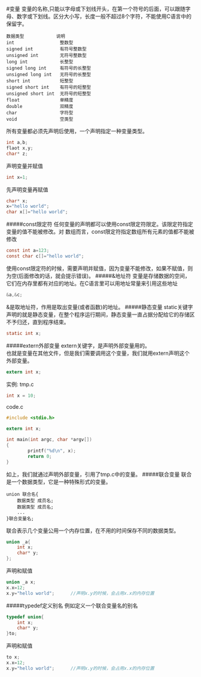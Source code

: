 #变量
变量的名称,只能以字母或下划线开头，在第一个符号的后面，可以跟随字母、数字或下划线。区分大小写，长度一般不超过8个字符，不能使用C语言中的保留字。
```text
数据类型 			说明
int 				整数型
signed int			有符号整数型
unsigned int		无符号整数型
long int 			长整型
signed long int 	有符号的长整型
unsigned long int 	无符号的长整型
short int 			短整型
signed short int	有符号的短整型
unsigned short int 	无符号的短整型
float 				单精度
double 				双精度
char 				字符型
void 				空类型
```
所有变量都必须先声明后使用，一个声明指定一种变量类型。
```c
int a,b;
flaot x,y;
char* z;
```
声明变量并赋值
```c
int x=1;
```
先声明变量再赋值
```c
char* x;
x="hello world";
char x[]="hello world";
```
#####const限定符
任何变量的声明都可以使用const限定符限定。该限定符指定变量的值不能被修改。对 数组而言，const限定符指定数组所有元素的值都不能被修改
```c
const int a=123;
const char c[]="hello world";	
```
使用const限定符的时候，需要声明并赋值，因为变量不能修改，如果不赋值，则为空(后面修改的话，就会提示错误)。
#####&地址符
变量是存储数据的空间，它们在内存里都有对应的地址。在C语言里可以用地址常量来引用这些地址
```c
&a,&c;
```
&是取地址符，作用是取出变量(或者函数)的地址。
#####静态变量
static关键字声明的就是静态变量，在整个程序运行期间，静态变量一直占据分配给它的存储区不予归还，直到程序结束。
```c
static int x;
```
#####extern外部变量
extern关键字，是声明外部变量用的。         
也就是变量在其他文件，但是我们需要调用这个变量，我们就用extern声明这个外部变量。
```c
extern int x;
```
实例:  tmp.c
```c
int x = 10;
```
code.c
```c
#include <stdio.h>

extern int x;

int main(int argc, char *argv[])
{
		printf("%d\n", x);
		return 0;
}
```
如上，我们就通过声明外部变量，引用了tmp.c中的变量。
#####联合变量
联合是一个数据类型，它是一种特殊形式的变量。
```text
union 联合名{
	数据类型 成员名;
	数据类型 成员名;
	...
}联合变量名;
```
联合表示几个变量公用一个内存位置，在不用的时间保存不同的数据类型。
```c
union _a{
	int x;
	char* y;
};
```
声明和赋值
```c
union _a x;
x.x=12;
x.y="hello world";		//声明x.y的时候，会占用x.x的内存位置
```
#####typedef定义别名
例如定义一个联合变量名的别名
```c
typedef union{
	int x;
	char* y;
}to;
```
声明和赋值
```c
to x;
x.x=12;
x.y="hello world";		//声明x.y的时候，会占用x.x的内存位置
```
